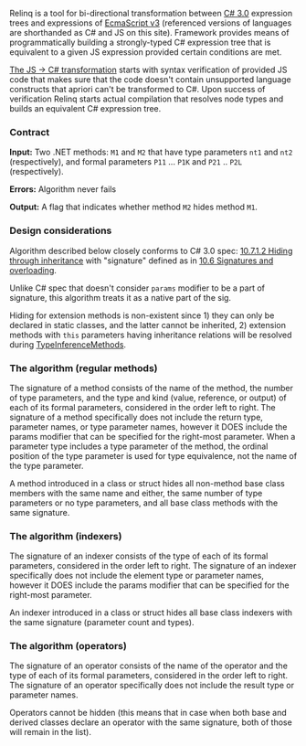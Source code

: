 Relinq is a tool for bi-directional transformation between [C# 3.0](http://download.microsoft.com/download/3/8/8/388e7205-bc10-4226-b2a8-75351c669b09/csharp%20language%20specification.doc) expression trees and expressions of [EcmaScript v3](http://www.ecma-international.org/publications/files/ECMA-ST/Ecma-262.pdf) (referenced versions of languages are shorthanded as C# and JS on this site). Framework provides means of programmatically building a strongly-typed C# expression tree that is equivalent to a given JS expression provided certain conditions are met.

[The JS -> C# transformation](http://code.google.com/p/relinq/wiki/JSToCSharp) starts with syntax verification of provided JS code that makes sure that the code doesn't contain unsupported language constructs that apriori can't be transformed to C#. Upon success of verification Relinq starts actual compilation that resolves node types and builds an equivalent C# expression tree.

### Contract ###

**Input:** Two .NET methods: `M1` and `M2` that have type parameters `nt1` and `nt2` (respectively), and formal parameters `P11` ... `P1K` and `P21` .. `P2L` (respectively).

**Errors:** Algorithm never fails

**Output:** A flag that indicates whether method `M2` hides method `M1`.

### Design considerations ###

Algorithm described below closely conforms to C# 3.0 spec: [10.7.1.2 Hiding through inheritance](http://en.csharp-online.net/ECMA-334:_10.7.1.2_Hiding_through_inheritance) with "signature" defined as in [10.6 Signatures and overloading](http://en.csharp-online.net/ECMA-334:_10.6_Signatures_and_overloading).

Unlike C# spec that doesn't consider `params` modifier to be a part of signature, this algorithm treats it as a native part of the sig.

Hiding for extension methods is non-existent since 1) they can only be declared in static classes, and the latter cannot be inherited, 2) extension methods with `this` parameters having inheritance relations will be resolved during [TypeInferenceMethods](TypeInferenceMethods.md).

### The algorithm (regular methods) ###

The signature of a method consists of the name of the method, the number of type parameters, and the type and kind (value, reference, or output) of each of its formal parameters, considered in the order left to right. The signature of a method specifically does not include the return type, parameter names, or type parameter names, however it DOES include the params modifier that can be specified for the right-most parameter. When a parameter type includes a type parameter of the method, the ordinal position of the type parameter is used for type equivalence, not the name of the type parameter.

A method introduced in a class or struct hides all non-method base class members with the same name and either, the same number of type parameters or no type parameters, and all base class methods with the same signature.

### The algorithm (indexers) ###

The signature of an indexer consists of the type of each of its formal parameters, considered in the order left to right. The signature of an indexer specifically does not include the element type or parameter names, however it DOES include the params modifier that can be specified for the right-most parameter.

An indexer introduced in a class or struct hides all base class indexers with the same signature (parameter count and types).

### The algorithm (operators) ###

The signature of an operator consists of the name of the operator and the type of each of its formal parameters, considered in the order left to right. The signature of an operator specifically does not include the result type or parameter names.

Operators cannot be hidden (this means that in case when both base and derived classes declare an operator with the same signature, both of those will remain in the list).